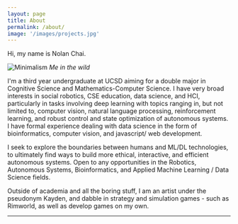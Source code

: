 ```yaml
---
layout: page
title: About
permalink: /about/
image: '/images/projects.jpg'
---
```


<p>Hi, my name is Nolan Chai.</p>

![Minimalism]({{site.baseurl}}/images/nolan4.jpg)
*Me in the wild*

<p>I'm a third year undergraduate at UCSD aiming for a double major in Cognitive Science and 
Mathematics-Computer Science. I have very broad interests in social robotics, CSE education, 
data science, and HCI, particularly in tasks involving deep learning with topics ranging in, 
but not limited to, computer vision, natural language processing, reinforcement learning,
 and robust control and state optimization of autonomous systems. I have formal experience 
 dealing with data science in the form of bioinformatics, computer vision, and javascript/
web development.</p>

<p>I seek to explore the boundaries between humans and ML/DL technologies, to ultimately find 
ways to build more ethical, interactive, and efficient autonomous systems. Open to any 
opportunities in the Robotics, Autonomous Systems, Bioinformatics, and Applied Machine 
Learning / Data Science fields.</p>

<p>Outside of academia and all the boring stuff, I am an artist under the pseudonym Kayden, 
and dabble in strategy and simulation games - such as Rimworld, as well as develop games 
on my own.</p>

<hr>